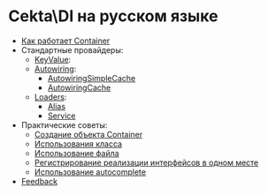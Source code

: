 # Cekta\DI на русском языке

* [Как работает Container](container.md)
* Стандартные провайдеры:
    * [KeyValue](providers/key-value.md):
    * [Autowiring](providers/autowiring.md):
        * [AutowiringSimpleCache](providers/simple-cache.md) 
        * [AutowiringCache](providers/cache.md) 
    * [Loaders](loaders.md):
        * [Alias](loaders/alias.md)
        * [Service](loaders/service.md)
* Практические советы:
    * [Создание объекта Container](best-practices/container-creation.md)
    * [Использования класса](best-practices/class.md)
    * [Использование файла](best-practices/file.md)
    * [Регистрирование реализации интерфейсов в одном месте](best-practices/reg-in-one.md)
    * [Использование autocomplete](best-practices/autocomplete.md)
 * [Feedback](feedback.md)
